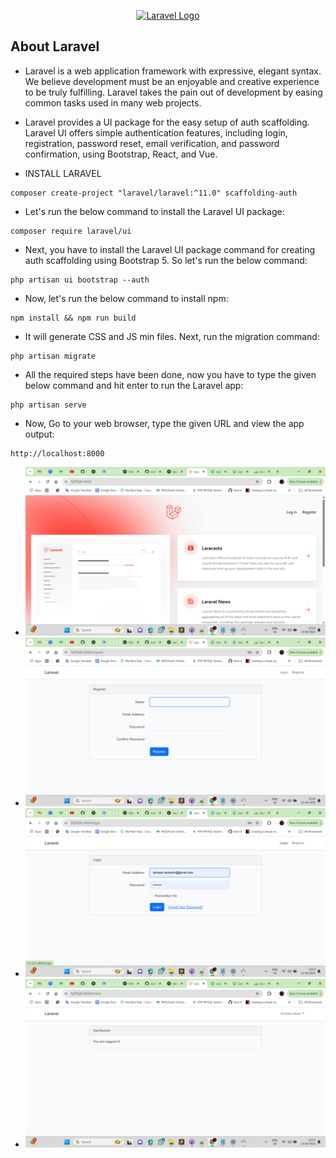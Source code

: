 <p align="center"><a href="https://laravel.com" target="_blank"><img src="https://raw.githubusercontent.com/laravel/art/master/logo-lockup/5%20SVG/2%20CMYK/1%20Full%20Color/laravel-logolockup-cmyk-red.svg" width="400" alt="Laravel Logo"></a></p>

## About Laravel

- Laravel is a web application framework with expressive, elegant syntax. We believe development must be an enjoyable and creative experience to be truly fulfilling. Laravel takes the pain out of development by easing common tasks used in many web projects.
- Laravel provides a UI package for the easy setup of auth scaffolding. Laravel UI offers simple authentication features, including login, registration, password reset, email verification, and password confirmation, using Bootstrap, React, and Vue.

- INSTALL LARAVEL

````
composer create-project "laravel/laravel:^11.0" scaffolding-auth
````
- Let's run the below command to install the Laravel UI package:

````
composer require laravel/ui
````
- Next, you have to install the Laravel UI package command for creating auth scaffolding using Bootstrap 5. So let's run the below command:
````
php artisan ui bootstrap --auth
````
- Now, let's run the below command to install npm:
````
npm install && npm run build
````
- It will generate CSS and JS min files. Next, run the migration command:
````
php artisan migrate
````
- All the required steps have been done, now you have to type the given below command and hit enter to run the Laravel app:
````
php artisan serve
````
- Now, Go to your web browser, type the given URL and view the app output:
````
http://localhost:8000
````
- ![Home page](https://github.com/mohibulkhan786/All-Auth-in-Laravel/blob/Scaffolding-Auth/demo-img/home-page.png)
- ![Register page](https://github.com/mohibulkhan786/All-Auth-in-Laravel/blob/Scaffolding-Auth/demo-img/register-page.png)
- ![Login page](https://github.com/mohibulkhan786/All-Auth-in-Laravel/blob/Scaffolding-Auth/demo-img/login-page.png)
- ![Dashboard page](https://github.com/mohibulkhan786/All-Auth-in-Laravel/blob/Scaffolding-Auth/demo-img/dashboard-page.png)
